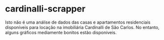 # cardinalli-scrapper
Isto não é uma análise de dados das casas e apartamentos residenciais disponíveis para locação na imobiliária Cardinalli de São Carlos. No entanto, alguns gráficos mediamente bonitos estão disponíveis.
